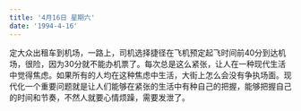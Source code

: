 ```yaml
---
title: '4月16日 星期六'
date: '1994-4-16'
---
```


定大众出租车到机场，一路上，司机选择捷径在飞机预定起飞时间前40分到达机场，很险，因为30分就不能办机票了。每次总是这么紧张，让人在一种现代生活中觉得焦虑。如果所有的人均在这种焦虑中生活，大街上怎么会没有争执场面。现代化一个重要问题就是让人们能够在紧张的生活中有种自己的把握，能够把握自己的时间和节奏，不然人就要心情烦躁，需要发泄了。

